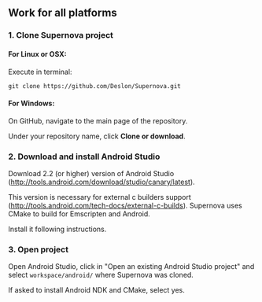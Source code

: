 ## Work for all platforms

### 1. Clone Supernova project

#### For Linux or OSX:

Execute in terminal:

```git clone https://github.com/Deslon/Supernova.git```

#### For Windows:

On GitHub, navigate to the main page of the repository.

Under your repository name, click **Clone or download**.

### 2. Download and install Android Studio

Download 2.2 (or higher) version of Android Studio (http://tools.android.com/download/studio/canary/latest).

This version is necessary for external c builders support (http://tools.android.com/tech-docs/external-c-builds). Supernova uses CMake to build for Emscripten and Android.

Install it following instructions.

### 3. Open project

Open Android Studio, click in "Open an existing Android Studio project" and select ```workspace/android/``` where Supernova was cloned.

If asked to install Android NDK and CMake, select yes.